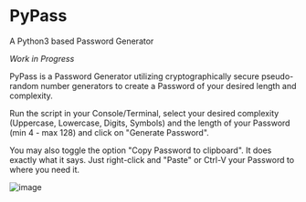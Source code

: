 # PyPass
A Python3 based Password Generator

*Work in Progress*

PyPass is a Password Generator utilizing cryptographically secure pseudo-random number generators to create a Password of your desired length and complexity.

Run the script in your Console/Terminal, select your desired complexity (Uppercase, Lowercase, Digits, Symbols) and the length of your Password (min 4 - max 128) and click on "Generate Password".

You may also toggle the option "Copy Password to clipboard". It does exactly what it says. Just right-click and "Paste" or Ctrl-V your Password to where you need it.


![image](https://user-images.githubusercontent.com/79027579/163695079-30b20950-db10-4454-aabb-8fc371aec755.png)
